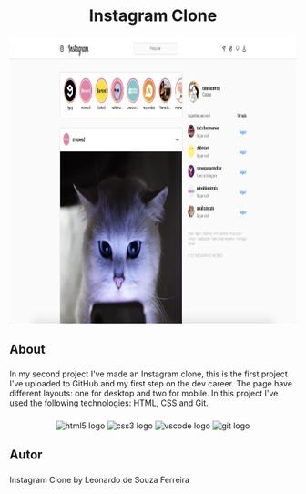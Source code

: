 <h1 align="center">Instagram Clone</h1>

###

<div align="center">
  <img height="500" src="https://github.com/leonardodesouzaf/projeto2-instagram/blob/main/readme-image.png?raw=true"  />
</div>

###

<h2 align="left">About</h2>

###

<p align="left">In my second project I've made an Instagram clone, this is the first project I've uploaded to GitHub and my first step on the dev career. The page have different layouts: one for desktop and two for mobile. In this project I've used the following technologies: HTML, CSS and Git.</p>

###

<div align="center">
  <img src="https://cdn.jsdelivr.net/gh/devicons/devicon/icons/html5/html5-plain-wordmark.svg" height="40" width="52" alt="html5 logo"  />
  <img src="https://cdn.jsdelivr.net/gh/devicons/devicon/icons/css3/css3-plain-wordmark.svg" height="40" width="52" alt="css3 logo"  />
  <img src="https://cdn.jsdelivr.net/gh/devicons/devicon/icons/vscode/vscode-original-wordmark.svg" height="40" width="52" alt="vscode logo"  />
  <img src="https://cdn.jsdelivr.net/gh/devicons/devicon/icons/git/git-plain-wordmark.svg" height="40" width="52" alt="git logo"  />
</div>

###

<h2 align="left">Autor</h2>

###

<p align="left">Instagram Clone by Leonardo de Souza Ferreira</p>

###
